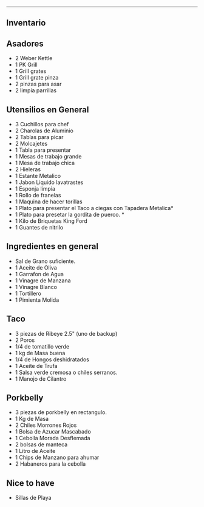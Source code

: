 ------------------------------------------------------------------------
Inventario
-------------------------------------------------------------------------

Asadores
---------------
- 2 Weber Kettle
- 1 PK Grill
- 1 Grill grates 
- 1 Grill grate pinza
- 2 pinzas para asar
- 2 limpia parrillas

Utensilios en General
------------------------
- 3 Cuchillos para chef
- 2 Charolas de Aluminio
- 2 Tablas para picar
- 2 Molcajetes
- 1 Tabla para presentar
- 1 Mesas de trabajo grande
- 1 Mesa de trabajo chica
- 2 Hieleras
- 1 Estante Metalico
- 1 Jabon Liquido lavatrastes
- 1 Esponja limpia
- 1 Rollo de franelas
- 1 Maquina de hacer torillas
- 1 Plato para presentar el Taco a ciegas con Tapadera Metalica*
- 1 Plato para presetar la gordita de puerco. *
- 1 Kilo de Briquetas King Ford
- 1 Guantes de nitrilo

Ingredientes en general
-----------------------
- Sal de Grano suficiente.
- 1 Aceite de Oliva
- 1 Garrafon de Agua
- 1 Vinagre de Manzana
- 1 Vinagre Blanco
- 1 Tortillero
- 1 Pimienta Molida

Taco 
-------------------------
- 3 piezas de Ribeye 2.5" (uno de backup)
- 2 Poros
- 1/4 de tomatillo verde
- 1 kg de Masa buena
- 1/4 de Hongos deshidratados
- 1 Aceite de Trufa
- 1 Salsa verde cremosa o chiles serranos.
- 1 Manojo de Cilantro

Porkbelly
-----------------------------------
- 3 piezas de porkbelly en rectangulo.
- 1 Kg de Masa
- 2 Chiles Morrones Rojos
- 1 Bolsa de Azucar Mascabado
- 1 Cebolla Morada Desflemada
- 2 bolsas de manteca
- 1 Litro de Aceite
- 1 Chips de Manzano para ahumar
- 2 Habaneros para la cebolla

Nice to have
------------
- Sillas de Playa
